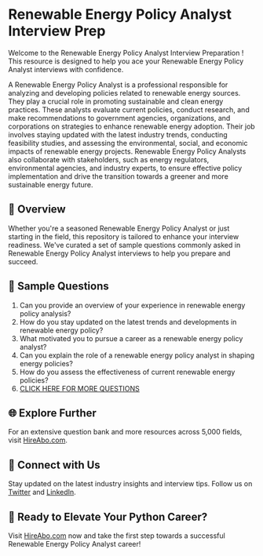 # Renewable Energy Policy Analyst Interview Prep

Welcome to the Renewable Energy Policy Analyst Interview Preparation ! This resource is designed to help you ace your Renewable Energy Policy Analyst interviews with confidence.

A Renewable Energy Policy Analyst is a professional responsible for analyzing and developing policies related to renewable energy sources. They play a crucial role in promoting sustainable and clean energy practices. These analysts evaluate current policies, conduct research, and make recommendations to government agencies, organizations, and corporations on strategies to enhance renewable energy adoption. Their job involves staying updated with the latest industry trends, conducting feasibility studies, and assessing the environmental, social, and economic impacts of renewable energy projects. Renewable Energy Policy Analysts also collaborate with stakeholders, such as energy regulators, environmental agencies, and industry experts, to ensure effective policy implementation and drive the transition towards a greener and more sustainable energy future.

## 🚀 Overview

Whether you're a seasoned Renewable Energy Policy Analyst or just starting in the field, this repository is tailored to enhance your interview readiness. We've curated a set of sample questions commonly asked in Renewable Energy Policy Analyst interviews to help you prepare and succeed.

## 📝 Sample Questions

1. Can you provide an overview of your experience in renewable energy policy analysis?
2. How do you stay updated on the latest trends and developments in renewable energy policy?
3. What motivated you to pursue a career as a renewable energy policy analyst?
4. Can you explain the role of a renewable energy policy analyst in shaping energy policies?
5. How do you assess the effectiveness of current renewable energy policies?
6. [CLICK HERE FOR MORE QUESTIONS](https://hireabo.com/job/20_0_12/Renewable%20Energy%20Policy%20Analyst)

## 🌐 Explore Further

For an extensive question bank and more resources across 5,000 fields, visit [HireAbo.com](https://www.hireabo.com).

## 📱 Connect with Us

Stay updated on the latest industry insights and interview tips. Follow us on [Twitter](https://twitter.com/hireabo) and [LinkedIn](https://www.linkedin.com/in/hire-abo-3609972a8/).

## 🚀 Ready to Elevate Your Python Career?

Visit [HireAbo.com](https://www.hireabo.com) now and take the first step towards a successful Renewable Energy Policy Analyst career!